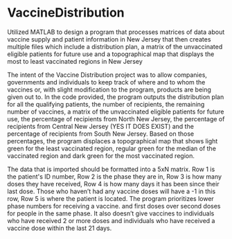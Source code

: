 # VaccineDistribution
Utilized MATLAB to design a program that processes matrices of data about vaccine supply and patient information in New Jersey that then creates multiple files which include a distribution plan, a matrix of the unvaccinated eligible patients for future use and a topographical map that displays the most to least vaccinated regions in New Jersey

The intent of the Vaccine Distribution project was to allow companies, governments and individuals to keep track of where and to whom the vaccines or, with slight modification to the program, products are being given out to. In the code provided, the program outputs the distribution plan for all the qualifying patients, the number of recipients, the remaining number of vaccines, a matrix of the unvaccinated eligible patients for future use, the percentage of recipients from North New Jersey, the percentage of recipients from Central New Jersey (YES IT DOES EXIST) and the percentage of recipients from South New Jersey. Based on those percentages, the program displaces a topographical map that shows light green for the least vaccinated region, regular green for the median of the vaccinated region and dark green for the most vaccinated region. 

The data that is imported should be formatted into a 5xN matrix. Row 1 is the patient's ID number, Row 2 is the phase they are in, Row 3 is how many doses they have received, Row 4 is how many days it has been since their last dose. Those who haven’t had any vaccine doses will have a -1 in this row, Row 5 is where the patient is located. The program prioritizes lower phase numbers for receiving a vaccine. and first doses over second doses for people in the same phase. It also doesn’t give vaccines to individuals who have received 2 or more doses and individuals who have received a vaccine dose within the last 21 days.

